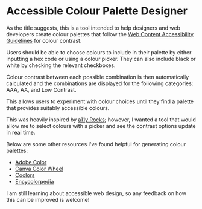 # Accessible Colour Palette Designer

As the title suggests, this is a tool intended to help designers and web developers create colour palettes that follow the [Web Content Accessibility Guidelines](https://www.w3.org/TR/WCAG21/#contrast-minimum) for colour contrast.

Users should be able to choose colours to include in their palette by either inputting a hex code or using a colour picker. They can also include black or white by checking the relevant checkboxes.

Colour contrast between each possible combination is then automatically calculated and the combinations are displayed for the following categories: AAA, AA, and Low Contrast.

This allows users to experiment with colour choices until they find a palette that provides suitably accessible colours.

This was heavily inspired by [a11y Rocks](http://a11yrocks.com/colorPalette); however, I wanted a tool that would allow me to select colours with a picker and see the contrast options update in real time. 

Below are some other resources I've found helpful for generating colour palettes:

* [Adobe Color](https://color.adobe.com/create/color-wheel)
* [Canva Color Wheel](https://www.canva.com/colors/color-wheel/)
* [Coolors](https://coolors.co/463f3a-8a817c-bcb8b1-f4f3ee-e0afa0)
* [Encycolorpedia](https://encycolorpedia.com/eb667d)


I am still learning about accessible web design, so any feedback on how this can be improved is welcome!
